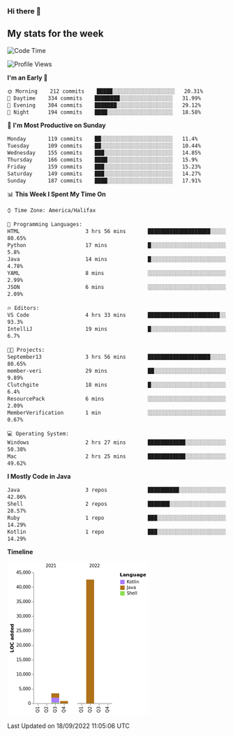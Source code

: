### Hi there 👋

## My stats for the week
<!--START_SECTION:waka-->
![Code Time](http://img.shields.io/badge/Code%20Time-396%20hrs%2022%20mins-blue)

![Profile Views](http://img.shields.io/badge/Profile%20Views-2-blue)

**I'm an Early 🐤** 

```text
🌞 Morning    212 commits    █████░░░░░░░░░░░░░░░░░░░░   20.31% 
🌆 Daytime    334 commits    ████████░░░░░░░░░░░░░░░░░   31.99% 
🌃 Evening    304 commits    ███████░░░░░░░░░░░░░░░░░░   29.12% 
🌙 Night      194 commits    ████░░░░░░░░░░░░░░░░░░░░░   18.58%

```
📅 **I'm Most Productive on Sunday** 

```text
Monday       119 commits    ██░░░░░░░░░░░░░░░░░░░░░░░   11.4% 
Tuesday      109 commits    ██░░░░░░░░░░░░░░░░░░░░░░░   10.44% 
Wednesday    155 commits    ███░░░░░░░░░░░░░░░░░░░░░░   14.85% 
Thursday     166 commits    ████░░░░░░░░░░░░░░░░░░░░░   15.9% 
Friday       159 commits    ███░░░░░░░░░░░░░░░░░░░░░░   15.23% 
Saturday     149 commits    ███░░░░░░░░░░░░░░░░░░░░░░   14.27% 
Sunday       187 commits    ████░░░░░░░░░░░░░░░░░░░░░   17.91%

```


📊 **This Week I Spent My Time On** 

```text
⌚︎ Time Zone: America/Halifax

💬 Programming Languages: 
HTML                     3 hrs 56 mins       ████████████████████░░░░░   80.65% 
Python                   17 mins             █░░░░░░░░░░░░░░░░░░░░░░░░   5.8% 
Java                     14 mins             █░░░░░░░░░░░░░░░░░░░░░░░░   4.78% 
YAML                     8 mins              ░░░░░░░░░░░░░░░░░░░░░░░░░   2.99% 
JSON                     6 mins              ░░░░░░░░░░░░░░░░░░░░░░░░░   2.09%

🔥 Editors: 
VS Code                  4 hrs 33 mins       ███████████████████████░░   93.3% 
IntelliJ                 19 mins             █░░░░░░░░░░░░░░░░░░░░░░░░   6.7%

🐱‍💻 Projects: 
September13              3 hrs 56 mins       ████████████████████░░░░░   80.65% 
member-veri              29 mins             ██░░░░░░░░░░░░░░░░░░░░░░░   9.89% 
Clutchgite               18 mins             █░░░░░░░░░░░░░░░░░░░░░░░░   6.4% 
ResourcePack             6 mins              ░░░░░░░░░░░░░░░░░░░░░░░░░   2.09% 
MemberVerification       1 min               ░░░░░░░░░░░░░░░░░░░░░░░░░   0.67%

💻 Operating System: 
Windows                  2 hrs 27 mins       ████████████░░░░░░░░░░░░░   50.38% 
Mac                      2 hrs 25 mins       ████████████░░░░░░░░░░░░░   49.62%

```

**I Mostly Code in Java** 

```text
Java                     3 repos             ██████████░░░░░░░░░░░░░░░   42.86% 
Shell                    2 repos             ███████░░░░░░░░░░░░░░░░░░   28.57% 
Ruby                     1 repo              ███░░░░░░░░░░░░░░░░░░░░░░   14.29% 
Kotlin                   1 repo              ███░░░░░░░░░░░░░░░░░░░░░░   14.29%

```


**Timeline**

![Chart not found](https://raw.githubusercontent.com/lyndseyy/lyndseyy/main/charts/bar_graph.png) 


 Last Updated on 18/09/2022 11:05:06 UTC
<!--END_SECTION:waka-->